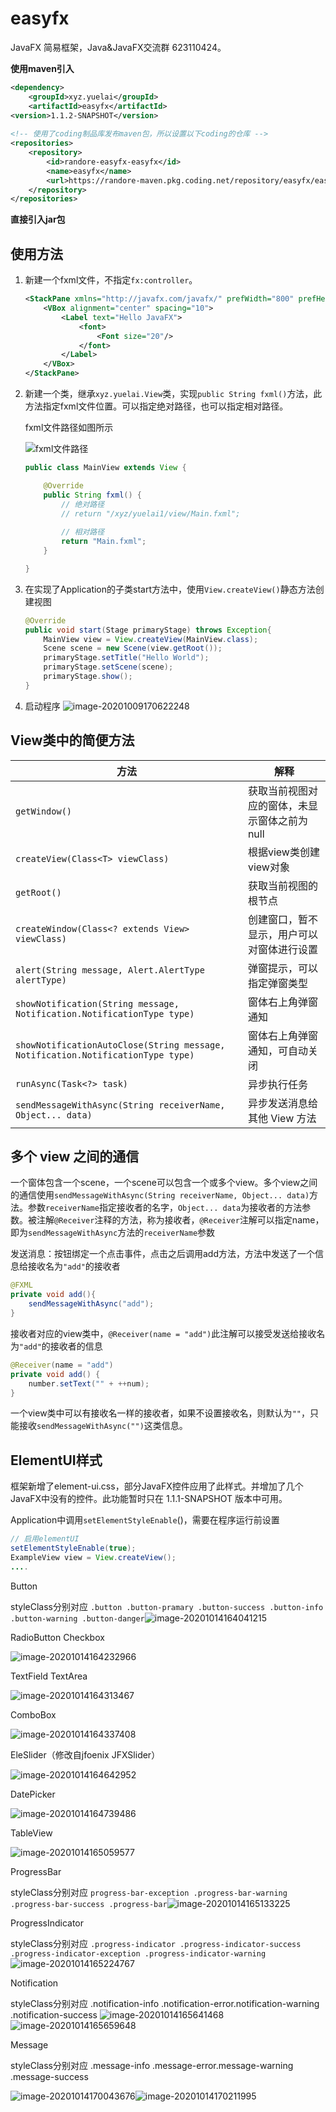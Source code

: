 # easyfx

JavaFX 简易框架，Java&JavaFX交流群 623110424。

**使用maven引入**

```xml
<dependency>
    <groupId>xyz.yuelai</groupId>
    <artifactId>easyfx</artifactId>
<version>1.1.2-SNAPSHOT</version>
    
<!-- 使用了coding制品库发布maven包，所以设置以下coding的仓库 -->
<repositories>
    <repository>
        <id>randore-easyfx-easyfx</id>
        <name>easyfx</name>
        <url>https://randore-maven.pkg.coding.net/repository/easyfx/easyfx/</url>
    </repository>
</repositories>
```

**直接引入jar包**

[1.1.0-release]: https://github.com/xizi110/easyfx/releases

## 使用方法

1. 新建一个fxml文件，不指定`fx:controller`。

   ```xml
   <StackPane xmlns="http://javafx.com/javafx/" prefWidth="800" prefHeight="500">
       <VBox alignment="center" spacing="10">
           <Label text="Hello JavaFX">
               <font>
                   <Font size="20"/>
               </font>
           </Label>
       </VBox>
   </StackPane>
   ```

2. 新建一个类，继承`xyz.yuelai.View`类，实现`public String fxml()`方法，此方法指定fxml文件位置。可以指定绝对路径，也可以指定相对路径。

   fxml文件路径如图所示

   ![fxml文件路径](image-20201009170359938.png)

   ```java
   public class MainView extends View {
   
       @Override
       public String fxml() {
           // 绝对路径
           // return "/xyz/yuelai1/view/Main.fxml";
           
           // 相对路径
           return "Main.fxml";
       }
   
   }
   ```

3. 在实现了Application的子类start方法中，使用`View.createView()`静态方法创建视图

   ```java
   @Override
   public void start(Stage primaryStage) throws Exception{
       MainView view = View.createView(MainView.class);
       Scene scene = new Scene(view.getRoot());
       primaryStage.setTitle("Hello World");
       primaryStage.setScene(scene);
       primaryStage.show();
   }
   ```

4. 启动程序
   ![image-20201009170622248](image-20201009170622248.png)

## View类中的简便方法

| 方法                                                         | 解释                                         |
| ------------------------------------------------------------ | -------------------------------------------- |
| `getWindow()`                                                | 获取当前视图对应的窗体，未显示窗体之前为null |
| `createView(Class<T> viewClass)`                             | 根据view类创建view对象                       |
| `getRoot()`                                                  | 获取当前视图的根节点                         |
| `createWindow(Class<? extends View> viewClass)`              | 创建窗口，暂不显示，用户可以对窗体进行设置   |
| `alert(String message, Alert.AlertType alertType)`           | 弹窗提示，可以指定弹窗类型                   |
| `showNotification(String message, Notification.NotificationType type)` | 窗体右上角弹窗通知                           |
| `showNotificationAutoClose(String message, Notification.NotificationType type)` | 窗体右上角弹窗通知，可自动关闭               |
| `runAsync(Task<?> task)`                                     | 异步执行任务                                 |
| `sendMessageWithAsync(String receiverName, Object... data)`  | 异步发送消息给其他 View 方法                 |

## 多个 view 之间的通信

一个窗体包含一个scene，一个scene可以包含一个或多个view。多个view之间的通信使用`sendMessageWithAsync(String receiverName, Object... data)`方法。参数`receiverName`指定接收者的名字，`Object... data`为接收者的方法参数。被注解`@Receiver`注释的方法，称为接收者，`@Receiver`注解可以指定name，即为`sendMessageWithAsync`方法的`receiverName`参数

发送消息：按钮绑定一个点击事件，点击之后调用add方法，方法中发送了一个信息给接收名为`"add"`的接收者

```java
@FXML
private void add(){
    sendMessageWithAsync("add");
}
```

接收者对应的view类中，`@Receiver(name = "add")`此注解可以接受发送给接收名为`"add"`的接收者的信息

```java
@Receiver(name = "add")
private void add() {
    number.setText("" + ++num);
}
```

一个view类中可以有接收名一样的接收者，如果不设置接收名，则默认为`""`，只能接收`sendMessageWithAsync("")`这类信息。



## ElementUI样式

框架新增了element-ui.css，部分JavaFX控件应用了此样式。并增加了几个JavaFX中没有的控件。此功能暂时只在 1.1.1-SNAPSHOT 版本中可用。

Application中调用`setElementStyleEnable`()，需要在程序运行前设置

```java
// 启用elementUI
setElementStyleEnable(true);
ExampleView view = View.createView();
....
```

Button

styleClass分别对应 `.button .button-pramary .button-success .button-info .button-warning .button-danger`![image-20201014164041215](image-20201014164041215.png)



RadioButton Checkbox

![image-20201014164232966](image-20201014164232966.png)

TextField TextArea

![image-20201014164313467](image-20201014164313467.png)

ComboBox

![image-20201014164337408](image-20201014164337408.png)

EleSlider（修改自jfoenix JFXSlider）

![image-20201014164642952](image-20201014164642952.png)

DatePicker

![image-20201014164739486](image-20201014164739486.png)

TableView

![image-20201014165059577](image-20201014165059577.png)

ProgressBar

styleClass分别对应 `progress-bar-exception .progress-bar-warning .progress-bar-success .progress-bar`![image-20201014165133225](image-20201014165133225.png)

ProgressIndicator

styleClass分别对应 `.progress-indicator .progress-indicator-success .progress-indicator-exception .progress-indicator-warning`
![image-20201014165224767](image-20201014165224767.png)

Notification

styleClass分别对应 .notification-info .notification-error.notification-warning .notification-success ![image-20201014165641468](image-20201014165641468.png)![image-20201014165659648](image-20201014165659648.png)

Message

styleClass分别对应 .message-info .message-error.message-warning .message-success 

![image-20201014170043676](image-20201014170102480.png)![image-20201014170211995](image-20201014170211995.png)